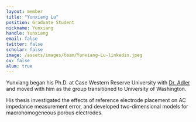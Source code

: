 ```yaml
---
layout: member
title: "Yunxiang Lu"
position: Graduate Student
nickname: Yunxiang
handle: Yunxiang
email: false
twitter: false
scholar: false
image: /assets/images/team/Yunxiang-Lu-linkedin.jpeg
cv: false
alum: true
---
```

Yunxiang began his Ph.D. at Case Western Reserve University with [Dr. Adler] and moved with him as the group transitioned to University of Washington.

His thesis investigated the effects of reference electrode placement on AC impedance measurement error, and developed two-dimensional models for macrohomogeneous porous electrodes.


[Dr. Adler]: /team/stu-adler
[University of Washington]: http://www.washington.edu
[Chemical Engineering]: http://cheme.washington.edu


